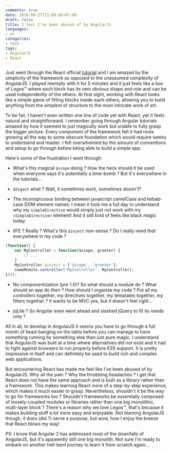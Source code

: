 ```yaml
---
comments: true
date: 2016-09-27T11:00:46+07:00
draft: false
title: I feel I've been abused of by AngularJS
languages: 
- en
categories: 
- tech
tags: 
- AngularJS
- React
---
```


Just went through the React official [tutorial](https://facebook.github.io/react/docs/tutorial.html) and I am amazed by the simplicity of the framework as opposed to the unassumed complexity of AngularJS. I played mentally with it for 5 minutes and it just feels like a box of Legos™ where each block has its own obvious shape and role and can be used independently of the others. At first sight, working with React looks like a simple game of fitting blocks inside each others, allowing you to build anything from the simplest of structure to the most intricate work of art.

To be fair, I haven't even written one line of code yet with React, yet it feels natural and straightforward. I remember going through Angular tutorials amazed by how it seemed to just magically work but unable to fully grasp the bigger picture. Every component of the framework felt it had roots growing all the way to some obscure foundation which would require weeks to understand and master. I felt overwhelmed by the amount of conventions and setup to go through before being able to build a simple app.

Here's some of the frustration I went through:

- What's this magical `$scope` doing ? How the heck should it be used when everyone says it's potentially a time-bomb ? But it's everywhere in the tutorials...

- `$digest` what ? Wait, it sometimes work, sometimes *doesn't*?

- The inconspicuous binding between javascript camelCase and kebab-case DOM element names: I mean it took me a full day to understand why my `simpleDirective` would simply just not work with my `<SimpleDirective>` element! And it still kind of feels like black magic today.

- IIFE ? Really ? What's this `$inject` non-sense ? Do I really need *that* everywhere in my code ?
```javascript
(function() {
    var MyController = function($scope, greeter) {
        // ...
    }
    MyController.$inject = ['$scope', 'greeter'];
    someModule.controller('MyController', MyController);
})();
```

- No componentization (pre 1.5)? So what should a module do ? What should an app do then ? How should I organize my code ? Put all my controllers together, my directives together, my templates together, my filters together ? It wants to be MVC yes, but it doesn't feel right...

- jqLite ? So Angular even went ahead and slashed jQuery to fit its needs only ? 

All in all, to develop in AngularJS it seems you have to go through a full month of head-banging on the table before you can manage to have something running by something else than just pure magic. I understand that AngularJS was built at a time where alternatives did not exist and it had to fight against browsers to run properly before ES5 support. It is pretty impressive in itself and can definitely be used to build rich and complex web applications.

But encountering React has made me feel like I've been abused of by AngularJS. Why all the pain ? Why the throbbing headaches ? I get that React does not have the same approach and is built as a library rather than a framework. This makes learning React more of a step-by-step experience, which makes it much easier to grasp. Nevertheless, shouldn't it be the way to go for frameworks too ? Shouldn't frameworks be essentially composed of loosely-coupled modules or libraries rather than one big monolithic, multi-layer block ? There's a reason why we love Legos™, that's because it makes building stuff a lot more easy and enjoyable. Not blaming AngularJS though, it does (did ?) serve a purpose, but wow, how I enjoy the breeze that React blows my way!

PS: I know that Angular 2 has addressed most of the downfalls of AngularJS, but it's apparently still one big monolith. Not sure I'm ready to embark on another hell-bent journey to learn it from scratch again...

